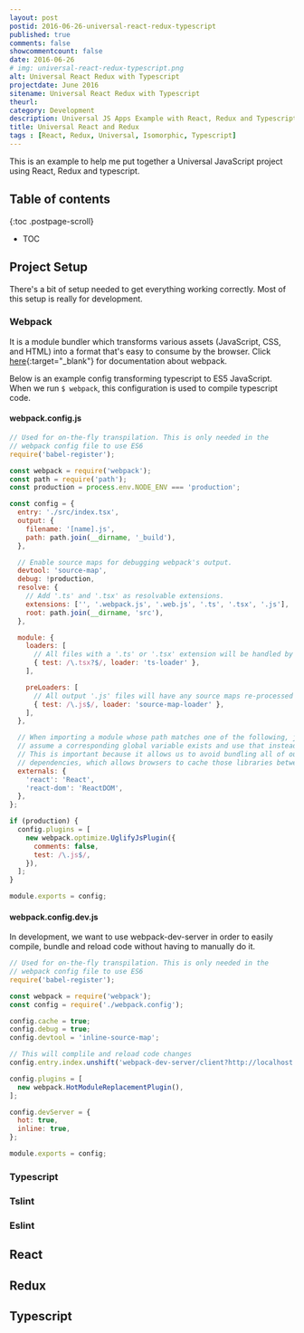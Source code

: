 ```yaml
---
layout: post
postid: 2016-06-26-universal-react-redux-typescript
published: true
comments: false
showcommentcount: false
date: 2016-06-26
# img: universal-react-redux-typescript.png
alt: Universal React Redux with Typescript
projectdate: June 2016
sitename: Universal React Redux with Typescript
theurl: 
category: Development
description: Universal JS Apps Example with React, Redux and Typescript
title: Universal React and Redux
tags : [React, Redux, Universal, Isomorphic, Typescript]
---
```


This is an example to help me put together a Universal JavaScript project using React, Redux and typescript.

## Table of contents

{:toc .postpage-scroll}
+ TOC

## Project Setup

There's a bit of setup needed to get everything working correctly. Most of this setup is really for development.

### Webpack

It is a module bundler which transforms various assets (JavaScript, CSS, and HTML) into a format that's easy to consume by the browser. Click [here](http://webpack.github.io/){:target="_blank"} for documentation about webpack.

Below is an example config transforming typescript to ES5 JavaScript. When we run `$ webpack`, this configuration is used to compile typescript code.

#### webpack.config.js

~~~ javascript
// Used for on-the-fly transpilation. This is only needed in the
// webpack config file to use ES6
require('babel-register');

const webpack = require('webpack');
const path = require('path');
const production = process.env.NODE_ENV === 'production';

const config = {
  entry: './src/index.tsx',
  output: {
    filename: '[name].js',
    path: path.join(__dirname, '_build'),
  },

  // Enable source maps for debugging webpack's output.
  devtool: 'source-map',
  debug: !production,
  resolve: {
    // Add '.ts' and '.tsx' as resolvable extensions.
    extensions: ['', '.webpack.js', '.web.js', '.ts', '.tsx', '.js'],
    root: path.join(__dirname, 'src'),
  },

  module: {
    loaders: [
      // All files with a '.ts' or '.tsx' extension will be handled by 'ts-loader'.
      { test: /\.tsx?$/, loader: 'ts-loader' },
    ],

    preLoaders: [
      // All output '.js' files will have any source maps re-processed by 'source-map-loader'.
      { test: /\.js$/, loader: 'source-map-loader' },
    ],
  },

  // When importing a module whose path matches one of the following, just
  // assume a corresponding global variable exists and use that instead.
  // This is important because it allows us to avoid bundling all of our
  // dependencies, which allows browsers to cache those libraries between builds.
  externals: {
    'react': 'React',
    'react-dom': 'ReactDOM',
  },
};

if (production) {
  config.plugins = [
    new webpack.optimize.UglifyJsPlugin({
      comments: false,
      test: /\.js$/,
    }),
  ];
}

module.exports = config;

~~~


#### webpack.config.dev.js

In development, we want to use webpack-dev-server in order to easily compile, bundle and reload code without having to manually do it.

~~~ javascript
// Used for on-the-fly transpilation. This is only needed in the
// webpack config file to use ES6
require('babel-register');

const webpack = require('webpack');
const config = require('./webpack.config');

config.cache = true;
config.debug = true;
config.devtool = 'inline-source-map';

// This will complile and reload code changes
config.entry.index.unshift('webpack-dev-server/client?http://localhost:8080/');

config.plugins = [
  new webpack.HotModuleReplacementPlugin(),
];

config.devServer = {
  hot: true,
  inline: true,
};

module.exports = config;

~~~

### Typescript

### Tslint

### Eslint


## React

## Redux

## Typescript

